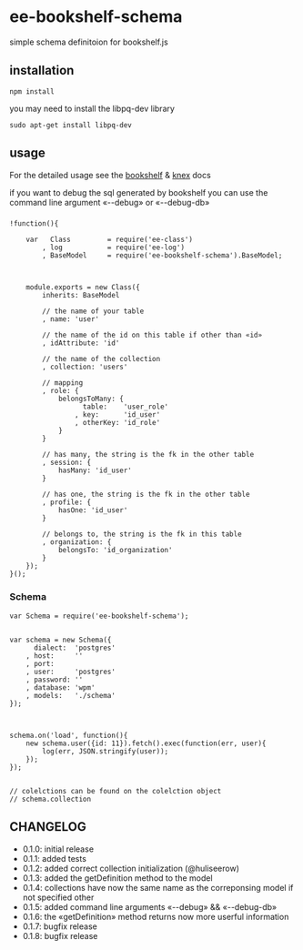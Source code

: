 # ee-bookshelf-schema

simple schema definitoion for bookshelf.js

## installation

	npm install 

you may need to install the libpq-dev library

	sudo apt-get install libpq-dev


## usage

For the detailed usage see the [bookshelf](http://bookshelfjs.org/) & [knex](http://knexjs.org/) docs

if you want to debug the sql generated by bookshelf you can use the command line argument «--debug» or «--debug-db»

### 

	!function(){

		var   Class 		= require('ee-class')
			, log 			= require('ee-log')
			, BaseModel 	= require('ee-bookshelf-schema').BaseModel;



		module.exports = new Class({ 
			inherits: BaseModel

			// the name of your table
			, name: 'user'

			// the name of the id on this table if other than «id»
			, idAttribute: 'id'

			// the name of the collection
			, collection: 'users'

			// mapping
			, role: {
				belongsToMany: {
					  table: 	'user_role'
					, key: 		'id_user'
					, otherKey: 'id_role'
				}
			}

			// has many, the string is the fk in the other table
			, session: {
				hasMany: 'id_user'
			}

			// has one, the string is the fk in the other table
			, profile: {
				hasOne: 'id_user'
			}

			// belongs to, the string is the fk in this table
			, organization: {
				belongsTo: 'id_organization'
			}
		});
	}();



### Schema
	
	var Schema = require('ee-bookshelf-schema');


	var schema = new Schema({
		  dialect: 	'postgres'
		, host: 	''
		, port: 	
		, user: 	'postgres'
		, password: ''
		, database: 'wpm'
		, models: 	'./schema'
	});



	schema.on('load', function(){
		new schema.user({id: 11}).fetch().exec(function(err, user){
			log(err, JSON.stringify(user));
		});
	});


	// colelctions can be found on the colelction object
	// schema.collection


## CHANGELOG

- 0.1.0: initial release
- 0.1.1: added tests
- 0.1.2: added correct collection initialization (@huliseerow)
- 0.1.3: added the getDefinition method to the model
- 0.1.4: collections have now the same name as the correponsing model if not specified other
- 0.1.5: added command line arguments «--debug» && «--debug-db»
- 0.1.6: the «getDefinition» method returns now more userful information
- 0.1.7: bugfix release
- 0.1.8: bugfix release